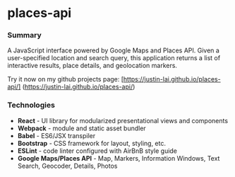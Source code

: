 # places-api

### Summary
A JavaScript interface powered by Google Maps and Places API. Given a user-specified location and search query, this application returns a list of interactive results, place details, and geolocation markers.

Try it now on my github projects page: [https://justin-lai.github.io/places-api/] (https://justin-lai.github.io/places-api/)

### Technologies
- **React** - UI library for modularized presentational views and components
- **Webpack** - module and static asset bundler
- **Babel** - ES6/JSX transpiler 
- **Bootstrap** - CSS framework for layout, styling, etc.
- **ESLint** - code linter configured with AirBnB style guide
- **Google Maps/Places API** - Map, Markers, Information Windows, Text Search, Geocoder, Details, Photos
